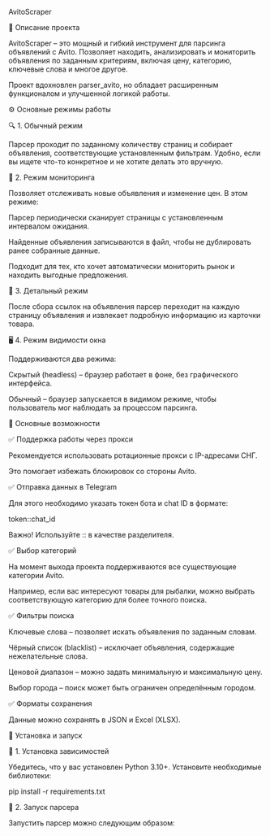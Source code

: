 AvitoScraper

📌 Описание проекта

AvitoScraper – это мощный и гибкий инструмент для парсинга объявлений с Avito. Позволяет находить, анализировать и мониторить объявления по заданным критериям, включая цену, категорию, ключевые слова и многое другое.

Проект вдохновлен parser_avito, но обладает расширенным функционалом и улучшенной логикой работы.

⚙️ Основные режимы работы

🔍 1. Обычный режим

Парсер проходит по заданному количеству страниц и собирает объявления, соответствующие установленным фильтрам. Удобно, если вы ищете что-то конкретное и не хотите делать это вручную.

🔄 2. Режим мониторинга

Позволяет отслеживать новые объявления и изменение цен. В этом режиме:

Парсер периодически сканирует страницы с установленным интервалом ожидания.

Найденные объявления записываются в файл, чтобы не дублировать ранее собранные данные.

Подходит для тех, кто хочет автоматически мониторить рынок и находить выгодные предложения.

🧐 3. Детальный режим

После сбора ссылок на объявления парсер переходит на каждую страницу объявления и извлекает подробную информацию из карточки товара.

🖥️ 4. Режим видимости окна

Поддерживаются два режима:

Скрытый (headless) – браузер работает в фоне, без графического интерфейса.

Обычный – браузер запускается в видимом режиме, чтобы пользователь мог наблюдать за процессом парсинга.

🔧 Основные возможности

✅ Поддержка работы через прокси

Рекомендуется использовать ротационные прокси с IP-адресами СНГ.

Это помогает избежать блокировок со стороны Avito.

✅ Отправка данных в Telegram

Для этого необходимо указать токен бота и chat ID в формате:

token::chat_id

Важно! Используйте :: в качестве разделителя.

✅ Выбор категорий

На момент выхода проекта поддерживаются все существующие категории Avito.

Например, если вас интересуют товары для рыбалки, можно выбрать соответствующую категорию для более точного поиска.

✅ Фильтры поиска

Ключевые слова – позволяет искать объявления по заданным словам.

Чёрный список (blacklist) – исключает объявления, содержащие нежелательные слова.

Ценовой диапазон – можно задать минимальную и максимальную цену.

Выбор города – поиск может быть ограничен определённым городом.

✅ Форматы сохранения

Данные можно сохранять в JSON и Excel (XLSX).

🚀 Установка и запуск

🔹 1. Установка зависимостей

Убедитесь, что у вас установлен Python 3.10+. Установите необходимые библиотеки:

pip install -r requirements.txt

🔹 2. Запуск парсера

Запустить парсер можно следующим образом:
